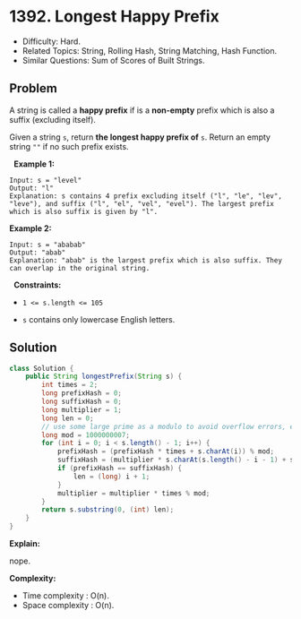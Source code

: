 # 1392. Longest Happy Prefix

- Difficulty: Hard.
- Related Topics: String, Rolling Hash, String Matching, Hash Function.
- Similar Questions: Sum of Scores of Built Strings.

## Problem

A string is called a **happy prefix** if is a **non-empty** prefix which is also a suffix (excluding itself).

Given a string ```s```, return **the **longest happy prefix** of** ```s```. Return an empty string ```""``` if no such prefix exists.

 
**Example 1:**

```
Input: s = "level"
Output: "l"
Explanation: s contains 4 prefix excluding itself ("l", "le", "lev", "leve"), and suffix ("l", "el", "vel", "evel"). The largest prefix which is also suffix is given by "l".
```

**Example 2:**

```
Input: s = "ababab"
Output: "abab"
Explanation: "abab" is the largest prefix which is also suffix. They can overlap in the original string.
```

 
**Constraints:**


	
- ```1 <= s.length <= 105```
	
- ```s``` contains only lowercase English letters.



## Solution

```java
class Solution {
    public String longestPrefix(String s) {
        int times = 2;
        long prefixHash = 0;
        long suffixHash = 0;
        long multiplier = 1;
        long len = 0;
        // use some large prime as a modulo to avoid overflow errors, e.g. 10 ^ 9 + 7.
        long mod = 1000000007;
        for (int i = 0; i < s.length() - 1; i++) {
            prefixHash = (prefixHash * times + s.charAt(i)) % mod;
            suffixHash = (multiplier * s.charAt(s.length() - i - 1) + suffixHash) % mod;
            if (prefixHash == suffixHash) {
                len = (long) i + 1;
            }
            multiplier = multiplier * times % mod;
        }
        return s.substring(0, (int) len);
    }
}
```

**Explain:**

nope.

**Complexity:**

* Time complexity : O(n).
* Space complexity : O(n).
